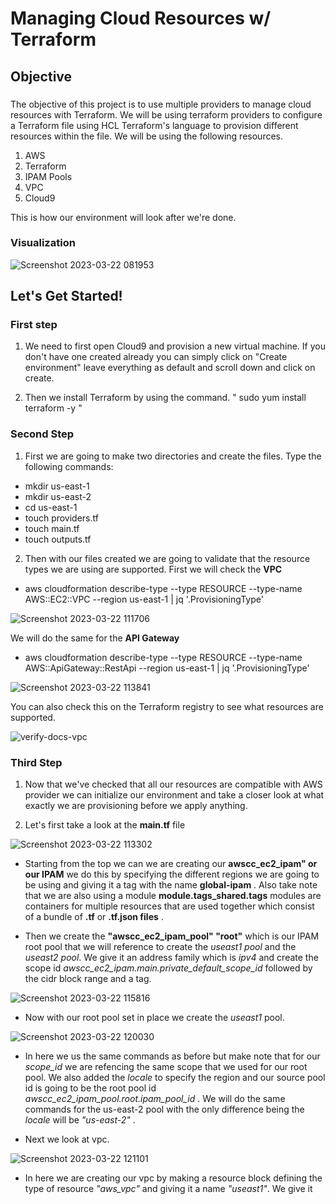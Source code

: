 # Managing Cloud Resources w/ Terraform

## Objective

### 

<p> The objective of this project is to use multiple providers to manage cloud resources with Terraform. We will be using terraform providers to configure a Terraform file using HCL Terraform's language to provision different resources within the file. We will be using the following resources.</p>

1. AWS
2. Terraform
3. IPAM Pools
4. VPC
5. Cloud9

This is how our environment will look after we're done.

### Visualization

![Screenshot 2023-03-22 081953](https://user-images.githubusercontent.com/108555140/226919840-99549603-778f-4faf-a477-63fcf43e6821.png)


## Let's Get Started!

###

### First step

1. We need to first open Cloud9 and provision a new virtual machine. If you don't have one created already you can simply click on "Create environment" leave everything as default and scroll down and click on create.

2. Then we install Terraform by using the command. " sudo yum install terraform -y "


### Second Step

1. First we are going to make two directories and create the files. Type the following commands:
 * mkdir us-east-1
 * mkdir us-east-2   
 * cd us-east-1 
 * touch providers.tf
 * touch main.tf  
 * touch outputs.tf

2. Then with our files created we are going to validate that the resource types we are using are supported. First we will check the **VPC**

* aws cloudformation describe-type --type RESOURCE --type-name AWS::EC2::VPC --region us-east-1 | jq '.ProvisioningType'

![Screenshot 2023-03-22 111706](https://user-images.githubusercontent.com/108555140/226975160-02351cc9-f6dc-4f38-97b0-5627497abc39.png)

We will do the same for the **API Gateway**

* aws cloudformation describe-type --type RESOURCE --type-name AWS::ApiGateway::RestApi --region us-east-1 | jq '.ProvisioningType'

![Screenshot 2023-03-22 113841](https://user-images.githubusercontent.com/108555140/226975474-16ca7a0c-2e3f-49d9-a2e7-c32fd7409892.png)

You can also check this on the Terraform registry to see what resources are supported.

![verify-docs-vpc](https://user-images.githubusercontent.com/108555140/226975673-3025db90-7ec2-4587-a606-36212845c5b0.png)

### Third Step

1. Now that we've checked that all our resources are compatible with AWS provider we can initialize our environment and take a closer look at what exactly we are provisioning before we apply anything.

2. Let's first take a look at the **main.tf** file

![Screenshot 2023-03-22 113302](https://user-images.githubusercontent.com/108555140/226976371-cd98e40d-e168-4e9d-ac98-2709974302da.png)

- Starting from the top we can we are creating our **awscc_ec2_ipam" or our IPAM** we do this by specifying the different regions we are going to be using and giving it a tag with the name **global-ipam** . Also take note that we are also using a module **module.tags_shared.tags** modules are containers for multiple resources that are used together which consist of a bundle of **.tf** or **.tf.json files** .

- Then we create the **"awscc_ec2_ipam_pool" "root"** which is our IPAM root pool that we will reference to create the *useast1 pool* and the *useast2 pool*. We give it an address family which is *ipv4* and create the scope id *awscc_ec2_ipam.main.private_default_scope_id*  followed by the cidr block range and a tag.

![Screenshot 2023-03-22 115816](https://user-images.githubusercontent.com/108555140/226980958-b9449117-765e-4c9c-9bbf-ae75cd9c0ef2.png)


- Now with our root pool set in place we create the *useast1* pool. 

![Screenshot 2023-03-22 120030](https://user-images.githubusercontent.com/108555140/226981427-dc34c800-d169-4c65-aa86-b22aee3eb7d0.png)

- In here we us the same commands as before but make note that for our *scope_id* we are refencing the same scope that we used for our root pool. We also added the *locale* to specify the region and our source pool id is going to be the root pool id *awscc_ec2_ipam_pool.root.ipam_pool_id* . We will do the same commands for the us-east-2 pool with the only difference being the *locale* will be *"us-east-2"* .

- Next we look at vpc.

![Screenshot 2023-03-22 121101](https://user-images.githubusercontent.com/108555140/226984141-c0875b6f-33e3-4858-a777-c2c0d42a9d31.png)

- In here we are creating our vpc by making a resource block defining the type of resource *"aws_vpc"* and giving it a name *"useast1"*. We give it 
